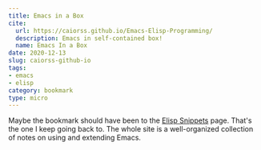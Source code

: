 ```yaml
---
title: Emacs in a Box
cite:
  url: https://caiorss.github.io/Emacs-Elisp-Programming/
  description: Emacs in self-contained box!
  name: Emacs In a Box
date: 2020-12-13
slug: caiorss-github-io
tags:
- emacs
- elisp
category: bookmark
type: micro
---
```

[Elisp Snippets]: https://caiorss.github.io/Emacs-Elisp-Programming/Elisp_Snippets.html

Maybe the bookmark should have been to the [Elisp Snippets][] page.
That's the one I keep going back to.
The whole site is a well-organized collection of notes on using and extending Emacs.